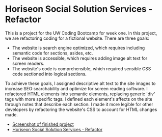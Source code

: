 # Horiseon Social Solution Services - Refactor

This is a project for the UW Coding Bootcamp for week one. In this project, we are refactoring coding for a fictional website. There are three goals:

* The website is search engine optimized, which requires including semantic code for sections, asides, etc.
* The website is accessible, which requires adding image alt text for screen readers.
* The website's code is comprehensible, which required sensible CSS code sectioned into logical sections.

To achieve these goals, I assigned descriptive alt text to the site images to increase SEO searchability and optimize for screen reading software. 
I refactored HTML elements into semantic elements, replacing generic 'div' tags with more specific tags.
I defined each element's affects on the site through notes that describe each section.
I made it more legible for other developers by refactoring the website's CSS to account for HTML changes made. 

* [Screenshot of finished project](https://user-images.githubusercontent.com/88416486/133953777-60498ff0-8bc2-425a-b92d-469c3b7c8acb.png)
* [Horiseon Social Solution Services - Refactor](https://mteubnerfoster.github.io/mtf-code-refactor/)
